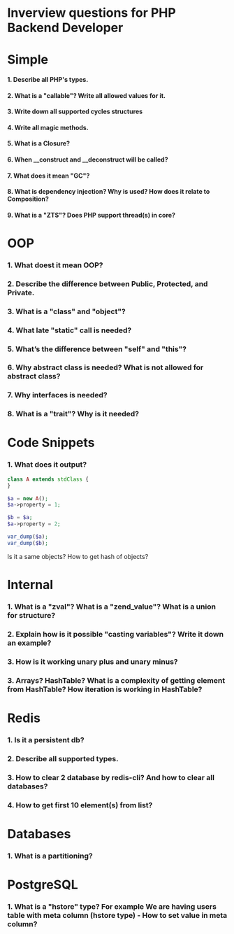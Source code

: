 Inverview questions for PHP Backend Developer
=============================================

# Simple

#### 1. Describe all PHP's types.

#### 2. What is a "callable"? Write all allowed values for it.

#### 3. Write down all supported cycles structures

#### 4. Write all magic methods.

#### 5. What is a Closure?

#### 6. When __construct and __deconstruct will be called?

#### 7. What does it mean "GC"?

#### 8. What is dependency injection? Why is used? How does it relate to Composition?

#### 9. What is a "ZTS"? Does PHP support thread(s) in core?

# OOP

### 1. What doest it mean OOP?

### 2. Describe the difference between Public, Protected, and Private.

### 3. What is a "class" and "object"?

### 4. What late "static" call is needed?

### 5. What’s the difference between "self" and "this"?

### 6. Why abstract class is needed? What is not allowed for abstract class?

### 7. Why interfaces is needed?

### 8. What is a "trait"? Why is it needed?

# Code Snippets

### 1. What does it output?

```php
class A extends stdClass {
}

$a = new A();
$a->property = 1;

$b = $a;
$a->property = 2;

var_dump($a);
var_dump($b);
```

Is it a same objects? How to get hash of objects?

# Internal

### 1. What is a "zval"? What is a "zend_value"? What is a union for structure?

### 2. Explain how is it possible "casting variables"? Write it down an example?

### 3. How is it working unary plus and unary minus?

### 3. Arrays? HashTable? What is a complexity of getting element from HashTable? How iteration is working in HashTable?

# Redis

### 1. Is it a persistent db?

### 2. Describe all supported types.

### 3. How to clear 2 database by redis-cli? And how to clear all databases?

### 4. How to get first 10 element(s) from list?

# Databases

### 1. What is a partitioning?

# PostgreSQL

### 1. What is a "hstore" type? For example We are having users table with meta column (hstore type) - How to set value in meta column?
